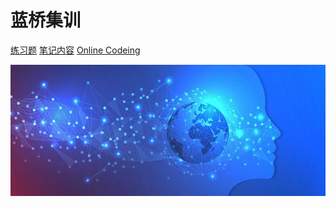 

# 蓝桥集训


[练习题](https://bele678.github.io/lq)
[笔记内容](#首页)
[Online Codeing](http://www.baidu.com)



<!-- 背景图 -->
<!-- ![backimg](https://api.mtyqx.cn/tapi/random.php) -->
![backimg](_js_css_img/_backimg.jpg)
